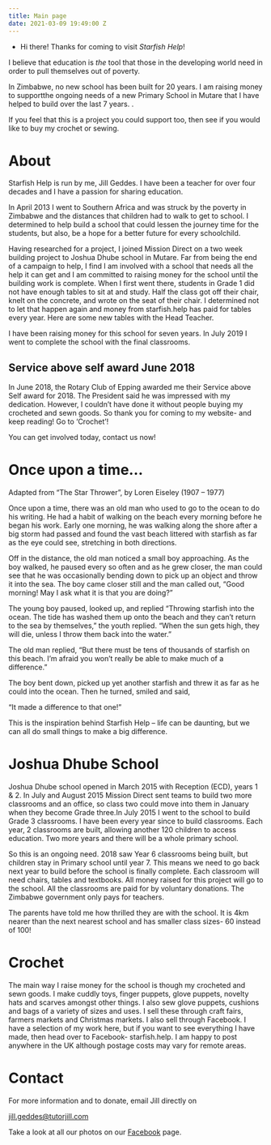 ```yaml
---
title: Main page
date: 2021-03-09 19:49:00 Z
---
```


* Hi there! Thanks for coming to visit *Starfish Help*!

I believe that education is *the* tool that those in the developing world need in order to pull themselves out of poverty.


In Zimbabwe, no new school has been built for 20 years. I am raising money to supportthe ongoing needs of a new Primary School in Mutare that I have helped to build over the last 7 years. .

If you feel that this is a project you could support too, then see if you would like to buy my crochet or sewing.

# About

Starfish Help is run by me, Jill Geddes. I have been a teacher for over four decades and I have a passion for sharing education.

In April 2013 I went to Southern Africa and was struck by the poverty in Zimbabwe and the distances that children had to walk to get to school. I determined to help build a school that could lessen the journey time for the students, but also, be a hope for a better future for every schoolchild.

Having researched for a project, I joined Mission Direct on a two week building project to Joshua Dhube school in Mutare. Far from being the end of a campaign to help, I find I am involved with a school that needs all the help it can get and I am committed to raising money for the school until the building work is complete. When I first went there, students in Grade 1 did not have enough tables to sit at and study. Half the class got off their chair, knelt on the concrete, and wrote on the seat of their chair. I determined not to let that happen again and money from starfish.help has paid for tables every year. Here are some new tables with the Head Teacher. 

I have been raising money for this school for seven years. In July 2019 I went to complete the school with the final classrooms.



## Service above self award June 2018

In June 2018, the Rotary Club of Epping awarded me their Service above Self award for 2018. The President said he was impressed with my dedication. However, I couldn’t have done it without people buying my crocheted and sewn goods. So thank you for coming to my website- and keep reading! Go to ‘Crochet’!

You can get involved today, contact us now!

# Once upon a time…

Adapted from “The Star Thrower”, by Loren Eiseley (1907 – 1977)

Once upon a time, there was an old man who used to go to the ocean to do his writing. He had a habit of walking on the beach every morning before he began his work. Early one morning, he was walking along the shore after a big storm had passed and found the vast beach littered with starfish as far as the eye could see, stretching in both directions.

Off in the distance, the old man noticed a small boy approaching.  As the boy walked, he paused every so often and as he grew closer, the man could see that he was occasionally bending down to pick up an object and throw it into the sea.  The boy came closer still and the man called out, “Good morning!  May I ask what it is that you are doing?”

The young boy paused, looked up, and replied “Throwing starfish into the ocean. The tide has washed them up onto the beach and they can’t return to the sea by themselves,” the youth replied. “When the sun gets high, they will die, unless I throw them back into the water.”

The old man replied, “But there must be tens of thousands of starfish on this beach. I’m afraid you won’t really be able to make much of a difference.”

The boy bent down, picked up yet another starfish and threw it as far as he could into the ocean. Then he turned, smiled and said,

“It made a difference to that one!”

 

This is the inspiration behind Starfish Help – life can be daunting, but we can all do small things to make a big difference.

# Joshua Dhube School

Joshua Dhube school opened in March 2015 with Reception (ECD), years 1 & 2. In July and August 2015 Mission Direct sent teams to build two more classrooms and an office, so class two could move into them in January when they become Grade three.In July 2015 I went to the school to build Grade 3 classrooms. I have been every year since to build classrooms.  Each year,  2 classrooms are built, allowing another 120 children to access education. Two more years and there will be a whole primary school.

So this is an ongoing need.  2018 saw Year 6 classrooms being built, but children stay in Primary school until year 7. This means we need to go back next year to build before the school is finally complete. Each classroom will need chairs, tables and textbooks. All money raised for this project will go to the school. All the classrooms are paid for by voluntary donations. The Zimbabwe government only pays for teachers.

The parents have told me how thrilled they are with the school. It is 4km nearer than the next nearest school and has smaller class sizes- 60 instead of 100!

# Crochet

The main way I raise money for the school is though my crocheted and sewn goods. I make cuddly toys, finger puppets, glove puppets, novelty hats and scarves amongst other things. I also sew glove puppets, cushions and bags of a variety of sizes and uses. I sell these through craft fairs, farmers markets and Christmas markets. I also sell through Facebook. I have a selection of my work here, but if you want to see everything I have made, then head over to Facebook- starfish.help. I am happy to post anywhere in the UK although postage costs may vary for remote areas.

# Contact

For more information and to donate, email Jill directly on

jill.geddes@tutorjill.com

Take a look at all our photos on our [Facebook](https://www.facebook.com/Mutareschool/) page.